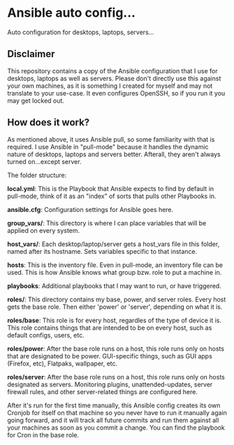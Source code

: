 # Ansible auto config...
Auto configuration for desktops, laptops, servers...

## Disclaimer
This repository contains a copy of the Ansible configuration that I use for desktops, laptops as well as servers.
Please don't directly use this against your own machines, as it is something I created for myself and may not translate to your use-case. It even configures OpenSSH, so if you run it you may get locked out.

## How does it work?
As mentioned above, it uses Ansible pull, so some familiarity with that is required. I use Ansible in "pull-mode" because it handles the dynamic nature of desktops, laptops and servers better. Afterall, they aren't always turned on...except server.

The folder structure:

**local.yml**: This is the Playbook that Ansible expects to find by default in pull-mode, think of it as an "index" of sorts that pulls other Playbooks in.

**ansible.cfg**: Configuration settings for Ansible goes here.

**group_vars/**: This directory is where I can place variables that will be applied on every system.

**host_vars/**: Each desktop/laptop/server gets a host_vars file in this folder, named after its hostname. Sets variables specific to that instance.

**hosts**: This is the inventory file. Even in pull-mode, an inventory file can be used. This is how Ansible knows what group bzw. role to put a machine in.

**playbooks**: Additional playbooks that I may want to run, or have triggered.

**roles/**: This directory contains my base, power, and server roles. Every host gets the base role. Then either 'power' or 'server', depending on what it is.

**roles/base**: This role is for every host, regardles of the type of device it is. This role contains things that are intended to be on every host, such as default configs, users, etc.

**roles/power**: After the base role runs on a host, this role runs only on hosts that are designated to be power. GUI-specific things, such as GUI apps (Firefox, etc), Flatpaks, wallpaper, etc.

**roles/server**: After the base role runs on a host, this role runs only on hosts designated as servers. Monitoring plugins, unattended-updates, server firewall rules, and other server-related things are configured here.

After it's run for the first time manually, this Ansible config creates its own Cronjob for itself on that machine so you never have to run it manually again going forward, and it will track all future commits and run them against all your machines as soon as you commit a change. You can find the playbook for Cron in the base role.
